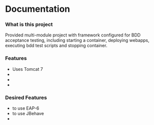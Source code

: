 Documentation
===========================

### What is this project

Provided multi-module project with framework configured for BDD acceptance testing, 
including starting a container, deploying webapps, executing bdd test scripts and
stopping container.


### Features
 * Uses Tomcat 7
 * 
 * 
 * 
 
### Desired Features
 * to use EAP-6
 * to use JBehave
 * 

